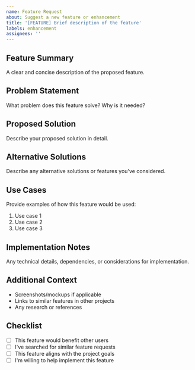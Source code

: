 ```yaml
---
name: Feature Request
about: Suggest a new feature or enhancement
title: '[FEATURE] Brief description of the feature'
labels: enhancement
assignees: ''
---
```


## Feature Summary
A clear and concise description of the proposed feature.

## Problem Statement
What problem does this feature solve? Why is it needed?

## Proposed Solution
Describe your proposed solution in detail.

## Alternative Solutions
Describe any alternative solutions or features you've considered.

## Use Cases
Provide examples of how this feature would be used:

1. Use case 1
2. Use case 2
3. Use case 3

## Implementation Notes
Any technical details, dependencies, or considerations for implementation.

## Additional Context
- Screenshots/mockups if applicable
- Links to similar features in other projects
- Any research or references

## Checklist
- [ ] This feature would benefit other users
- [ ] I've searched for similar feature requests
- [ ] This feature aligns with the project goals
- [ ] I'm willing to help implement this feature